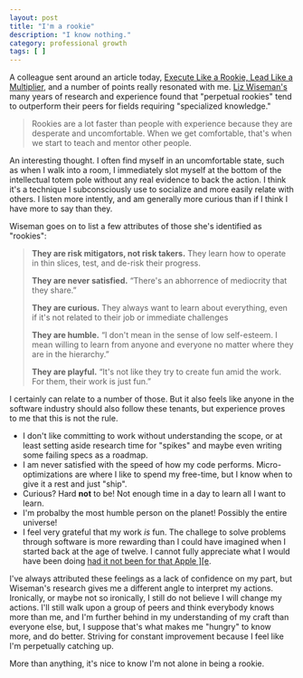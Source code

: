 ```yaml
---
layout: post
title: "I'm a rookie"
description: "I know nothing."
category: professional growth
tags: [ ]
---
```



A colleague sent around an article today, [Execute Like a Rookie, Lead Like a Multiplier](http://firstround.com/article/Execute-Like-a-Rookie-Lead-Like-a-Multiplier), and a number of points really resonated with me. [Liz Wiseman's](http://thewisemangroup.com/about/our-team/) many years of research and experience found that "perpetual rookies" tend to outperform their peers for fields requiring "specialized knowledge."

> Rookies are a lot faster than people with experience because they are desperate and uncomfortable. When we get comfortable, that's when we start to teach and mentor other people.

An interesting thought. I often find myself in an uncomfortable state, such as when I walk into a room, I immediately slot myself at the bottom of the intellectual totem pole without any real evidence to back the action. I think it's a technique I subconsciously use to socialize and more easily relate with others. I listen more intently, and am generally more curious than if I think I have more to say than they.

Wiseman goes on to list a few attributes of those she's identified as "rookies":

> **They are risk mitigators, not risk takers.** They learn how to operate in thin slices, test, and de-risk their progress.
>
> **They are never satisfied.** “There's an abhorrence of mediocrity that they share.”
>
> **They are curious.** They always want to learn about everything, even if it's not related to their job or immediate challenges
>
> **They are humble.** “I don't mean in the sense of low self-esteem. I mean willing to learn from anyone and everyone no matter where they are in the hierarchy.”
>
> **They are playful.** “It's not like they try to create fun amid the work. For them, their work is just fun.”

I certainly can relate to a number of those. But it also feels like anyone in the software industry should also follow these tenants, but experience proves to me that this is not the rule.

- I don't like committing to work without understanding the scope, or at least setting aside research time for "spikes" and maybe even writing some failing specs as a roadmap.
- I am never satisfied with the speed of how my code performs. Micro-optimizations are where I like to spend my free-time, but I know when to give it a rest and just "ship".
- Curious? Hard **not** to be! Not enough time in a day to learn all I want to learn.
- I'm probalby the most humble person on the planet! Possibly the entire universe!
- I feel very grateful that my work *is* fun. The challege to solve problems through software is more rewarding than I could have imagined when I started back at the age of twelve. I cannot fully appreciate what I would have been doing [had it not been for that Apple \]\[e](/about/#where-it-all-started).

I've always attributed these feelings as a lack of confidence on my part, but Wiseman's research gives me a different angle to interpret my actions. Ironically, or maybe not so ironically, I still do not believe I will change my actions. I'll still walk upon a group of peers and think everybody knows more than me, and I'm further behind in my understanding of my craft than everyone else, but, I suppose that's what makes me "hungry" to know more, and do better. Striving for constant improvement because I feel like I'm perpetually catching up.

More than anything, it's nice to know I'm not alone in being a rookie.
